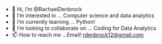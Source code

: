 - 👋 Hi, I’m @RachaelDenbrock
- 👀 I’m interested in ... Computer science and data analytics
- 🌱 I’m currently learning ... Python!
- 💞️ I’m looking to collaborate on ... Coding for Data Analytics
- 📫 How to reach me ...Email! rdenbrock12@gmail.com

<!---
RachaelDenbrock/RachaelDenbrock is a ✨ special ✨ repository because its `README.md` (this file) appears on your GitHub profile.
You can click the Preview link to take a look at your changes.
--->
